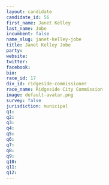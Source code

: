 ```yaml
---
layout: candidate
candidate_id: 56
first_name: Janet Kelley
last_name: Jobe
incumbent: false
name_slug: janet-kelley-jobe
title: Janet Kelley Jobe
party: 
website: 
twitter: 
facebook: 
bio: 
race_id: 17
div_id: ridgeside-commissioner
race_name: Ridgeside City Commission
image: default-avatar.png
survey: false
jurisdiction: municipal
q1: 
q2: 
q3: 
q4: 
q5: 
q6: 
q7: 
q8: 
q9: 
q10: 
q11: 
q12: 
---
```

